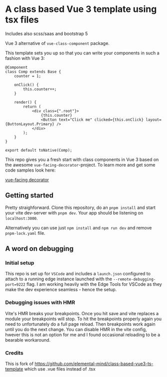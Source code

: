 # A class based Vue 3 template using tsx files

Includes also scss/saas and bootstrap 5

Vue 3 alternative of `vue-class-component` package.

This template sets you up so that you can write your components in such a fashion with Vue 3:

```tsx
@Component
class Comp extends Base {
    counter = 1;

    onClick() {
        this.counter++;
    }

    render() {
        return (
            <div class={".root"}>
                {this.counter}
                <Button text="Click me" clicked={this.onClick} layout={ButtonLayout.Primary} />
            </div>
        );
    }
}

export default toNative(Comp);
```

This repo gives you a fresh start with class components in Vue 3 based on the awesome `vue-facing-decorator`-project. To learn more and get some code samples look here:

[vue-facing decorator](https://facing-dev.github.io/vue-facing-decorator/#/)

## Getting started

Pretty straighforward. Clone this repository, do an `pnpm install` and start your vite dev-server with `pnpm dev`. Your app should be listening on `localhost:3000`.

Alternatively you can use just `npm install` and `npm run dev` and remove `pnpm-lock.yaml` file.

## A word on debugging

### Initial setup

This repo is set up for `VSCode` and includes a `launch.json` configured to attach to a running edge instance launched with the `--remote-debugging-port=9222` flag.
I am working heavily with the Edge Tools for VSCode as they make the dev experience seamless - hence the setup.

### Debugging issues with HMR

Vite's HMR breaks your breakpoints. Once you hit save and vite replaces a module your breakpoints will stop. To hit the breakpoints properly again you need to unfortunately do a full page reload. Then breakpoints work again until you do the next change.
You can disable HMR in the vite config, hwever this is not an option for me and I found occasional reloading to be a bearable workaround.

### Credits

This is fork of https://github.com/elemental-mind/class-based-vue3-ts-template which use .vue files instead of .tsx
